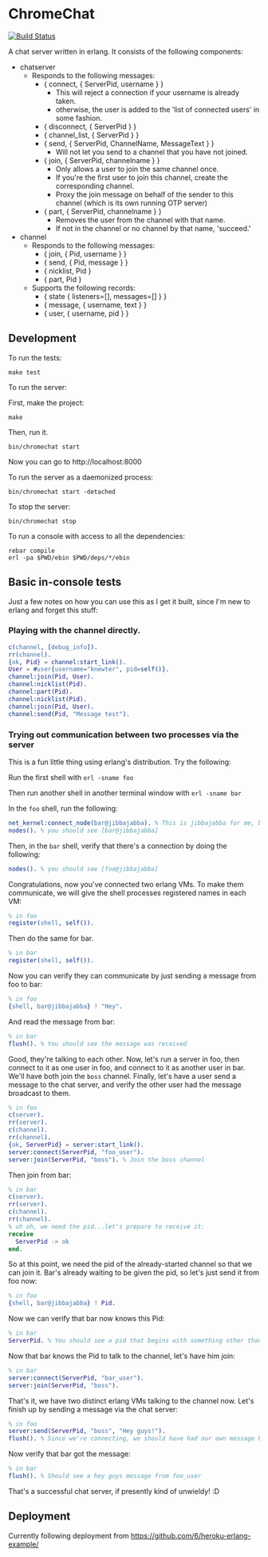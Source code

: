 # ChromeChat
[![Build Status](https://travis-ci.org/bosshack/chromechat.png?branch=master)](https://travis-ci.org/bosshack/chromechat)

A chat server written in erlang.  It consists of the following components:

- chatserver
    - Responds to the following messages:
        - { connect, { ServerPid, username } }
            - This will reject a connection if your username is already taken.
            - otherwise, the user is added to the 'list of connected users' in some fashion.
        - { disconnect, { ServerPid } }
        - { channel_list, { ServerPid } }
        - { send, { ServerPid, ChannelName, MessageText } }
            - Will not let you send to a channel that you have not joined.
        - { join, { ServerPid, channelname } }
            - Only allows a user to join the same channel once.
            - If you're the first user to join this channel, create the corresponding channel.
            - Proxy the join message on behalf of the sender to this channel (which is its own running OTP server)
         - { part, { ServerPid, channelname } }
            - Removes the user from the channel with that name.
            - If not in the channel or no channel by that name, 'succeed.'
- channel
    - Responds to the following messages:
        - { join, { Pid, username } }
        - { send, { Pid, message } }
        - { nicklist, Pid }
        - { part, Pid }
    - Supports the following records:
        - { state { listeners=[], messages=[] } }
        - { message, { username, text } }
        - { user, { username, pid } }

## Development

To run the tests:

```
make test
```

To run the server:

First, make the project:

```
make
```

Then, run it.

```
bin/chromechat start
```

Now you can go to http://localhost:8000

To run the server as a daemonized process:
```
bin/chromechat start -detached
```

To stop the server:
```
bin/chromechat stop
```

To run a console with access to all the dependencies:

```
rebar compile
erl -pa $PWD/ebin $PWD/deps/*/ebin
```

## Basic in-console tests

Just a few notes on how you can use this as I get it built, since I'm new to erlang and forget this stuff:

### Playing with the channel directly.

```erlang
c(channel, [debug_info]).
rr(channel).
{ok, Pid} = channel:start_link().
User = #user{username="knewter", pid=self()}.
channel:join(Pid, User).
channel:nicklist(Pid).
channel:part(Pid).
channel:nicklist(Pid).
channel:join(Pid, User).
channel:send(Pid, "Message test").
```

### Trying out communication between two processes via the server

This is a fun little thing using erlang's distribution.  Try the following:

Run the first shell with `erl -sname foo`

Then run another shell in another terminal window with `erl -sname bar`

In the `foo` shell, run the following:

```erlang
net_kernel:connect_node(bar@jibbajabba). % This is jibbajabba for me, because it's my machine name
nodes(). % you should see [bar@jibbajabba]
```

Then, in the `bar` shell, verify that there's a connection by doing the following:

```erlang
nodes(). % you should see [foo@jibbajabba]
```

Congratulations, now you've connected two erlang VMs.  To make them communicate, we will give the shell processes registered names in each VM:

```erlang
% in foo
register(shell, self()).
```

Then do the same for bar.

```erlang
% in bar
register(shell, self()).
```

Now you can verify they can communicate by just sending a message from foo to bar:

```erlang
% in foo
{shell, bar@jibbajabba} ! "Hey".
```

And read the message from bar:

```erlang
% in bar
flush(). % You should see the message was received
```

Good, they're talking to each other.  Now, let's run a server in foo, then connect to it as one user in foo, and connect to it as another user in bar. We'll have both join the `boss` channel. Finally, let's have a user send a message to the chat server, and verify the other user had the message broadcast to them.

```erlang
% in foo
c(server).
rr(server).
c(channel).
rr(channel).
{ok, ServerPid} = server:start_link().
server:connect(ServerPid, "foo_user").
server:join(ServerPid, "boss"). % Join the boss channel
```

Then join from bar:

```erlang
% in bar
c(server).
rr(server).
c(channel).
rr(channel).
% uh oh, we need the pid...let's prepare to receive it:
receive
  ServerPid -> ok
end.
```

So at this point, we need the pid of the already-started channel so that we can join it.  Bar's already waiting to be given the pid, so let's just send it from foo now:

```erlang
% in foo
{shell, bar@jibbajabba} ! Pid.
```

Now we can verify that bar now knows this Pid:

```erlang
% in bar
ServerPid. % You should see a pid that begins with something other than 0 be printed out
```

Now that bar knows the Pid to talk to the channel, let's have him join:

```erlang
% in bar
server:connect(ServerPid, "bar_user").
server:join(ServerPid, "boss").
```

That's it, we have two distinct erlang VMs talking to the channel now.  Let's finish up by sending a message via the chat server:

```erlang
% in foo
server:send(ServerPid, "boss", "Hey guys!").
flush(). % Since we're connecting, we should have had our own message broadcast back to us.
```

Now verify that bar got the message:

```erlang
% in bar
flush(). % Should see a hey guys message from foo_user
```

That's a successful chat server, if presently kind of unwieldy! :D

## Deployment

Currently following deployment from https://github.com/6/heroku-erlang-example/

